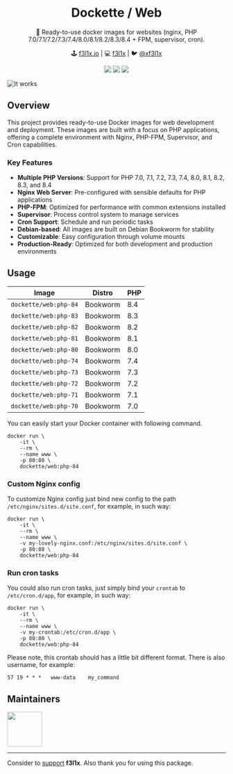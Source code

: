 <h1 align=center>Dockette / Web</h1>

<p align=center>
   🐳 Ready-to-use docker images for websites (nginx, PHP 7.0/7.1/7.2/7.3/7.4/8.0/8.1/8.2/8.3/8.4 + FPM, supervisor, cron).
</p>

<p align=center>
🕹 <a href="https://f3l1x.io">f3l1x.io</a> | 💻 <a href="https://github.com/f3l1x">f3l1x</a> | 🐦 <a href="https://twitter.com/xf3l1x">@xf3l1x</a>
</p>

<p align=center>
  <a href="https://hub.docker.com/r/dockette/web/"><img src="https://badgen.net/docker/pulls/dockette/web"></a>
  <a href="https://bit.ly/ctteg"><img src="https://badgen.net/badge/support/gitter/cyan"></a>
  <a href="https://github.com/sponsors/f3l1x"><img src="https://badgen.net/badge/sponsor/donations/F96854"></a>
</p>

![](https://github.com/dockette/web/blob/master/screenshot.png "It works")

## Overview

This project provides ready-to-use Docker images for web development and deployment. These images are built with a focus on PHP applications, offering a complete environment with Nginx, PHP-FPM, Supervisor, and Cron capabilities.

### Key Features

- **Multiple PHP Versions**: Support for PHP 7.0, 7.1, 7.2, 7.3, 7.4, 8.0, 8.1, 8.2, 8.3, and 8.4
- **Nginx Web Server**: Pre-configured with sensible defaults for PHP applications
- **PHP-FPM**: Optimized for performance with common extensions installed
- **Supervisor**: Process control system to manage services
- **Cron Support**: Schedule and run periodic tasks
- **Debian-based**: All images are built on Debian Bookworm for stability
- **Customizable**: Easy configuration through volume mounts
- **Production-Ready**: Optimized for both development and production environments

## Usage

| Image                 | Distro   | PHP |
|-----------------------|----------|-----|
| `dockette/web:php-84` | Bookworm | 8.4 |
| `dockette/web:php-83` | Bookworm | 8.3 |
| `dockette/web:php-82` | Bookworm | 8.2 |
| `dockette/web:php-81` | Bookworm | 8.1 |
| `dockette/web:php-80` | Bookworm | 8.0 |
| `dockette/web:php-74` | Bookworm | 7.4 |
| `dockette/web:php-73` | Bookworm | 7.3 |
| `dockette/web:php-72` | Bookworm | 7.2 |
| `dockette/web:php-71` | Bookworm | 7.1 |
| `dockette/web:php-70` | Bookworm | 7.0 |

You can easily start your Docker container with following command.

```
docker run \
	-it \
	--rm \
	--name www \
	-p 80:80 \
	dockette/web:php-84
```

### Custom Nginx config

To customize Nginx config just bind new config to the path `/etc/nginx/sites.d/site.conf`, for example,
in such way:

```
docker run \
	-it \
	--rm \
	--name www \
	-v my-lovely-nginx.conf:/etc/nginx/sites.d/site.conf \
	-p 80:80 \
	dockette/web:php-84
```

### Run cron tasks

You could also run cron tasks, just simply bind your `crontab` to `/etc/cron.d/app`, for example,
in such way:

```
docker run \
	-it \
	--rm \
	--name www \
	-v my-crontab:/etc/cron.d/app \
	-p 80:80 \
	dockette/web:php-84
```

Please note, this crontab should has a little bit different format.
There is also username, for example:

```
57 19 * * *   www-data    my_command
```

## Maintainers

<a href="https://github.com/f3l1x">
    <img width="80" height="80" src="https://avatars2.githubusercontent.com/u/538058?v=3&s=80">
</a>

-----

Consider to [support](https://bit.ly/f3l1xsponsor) **f3l1x**. Also thank you for using this package.
